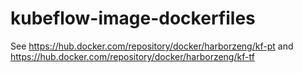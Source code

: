 # kubeflow-image-dockerfiles

See https://hub.docker.com/repository/docker/harborzeng/kf-pt and https://hub.docker.com/repository/docker/harborzeng/kf-tf
